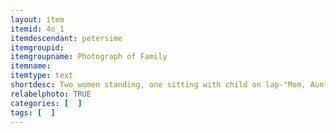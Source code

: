 ```yaml
---
layout: item
itemid: 4o_1
itemdescendant: petersime
itemgroupid: 
itemgroupname: Photograph of Family 
itemname: 
itemtype: text
shortdesc: Two women standing, one sitting with child on lap-"Mom, Aunt Bessies, Grandma, and Me"
relabelphoto: TRUE 
categories: [  ]
tags: [  ]
---
```







